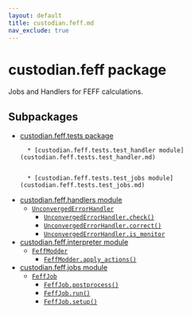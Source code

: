 ```yaml
---
layout: default
title: custodian.feff.md
nav_exclude: true
---
```


# custodian.feff package

Jobs and Handlers for FEFF calculations.

## Subpackages

* [custodian.feff.tests package]()
  ```none
    * [custodian.feff.tests.test_handler module](custodian.feff.tests.test_handler.md)


    * [custodian.feff.tests.test_jobs module](custodian.feff.tests.test_jobs.md)
  ```
* [custodian.feff.handlers module](custodian.feff.handlers.md)
  * [`UnconvergedErrorHandler`](custodian.feff.handlers.md#custodian.feff.handlers.UnconvergedErrorHandler)
    * [`UnconvergedErrorHandler.check()`](custodian.feff.handlers.md#custodian.feff.handlers.UnconvergedErrorHandler.check)
    * [`UnconvergedErrorHandler.correct()`](custodian.feff.handlers.md#custodian.feff.handlers.UnconvergedErrorHandler.correct)
    * [`UnconvergedErrorHandler.is_monitor`](custodian.feff.handlers.md#custodian.feff.handlers.UnconvergedErrorHandler.is_monitor)
* [custodian.feff.interpreter module](custodian.feff.interpreter.md)
  * [`FeffModder`](custodian.feff.interpreter.md#custodian.feff.interpreter.FeffModder)
    * [`FeffModder.apply_actions()`](custodian.feff.interpreter.md#custodian.feff.interpreter.FeffModder.apply_actions)
* [custodian.feff.jobs module](custodian.feff.jobs.md)
  * [`FeffJob`](custodian.feff.jobs.md#custodian.feff.jobs.FeffJob)
    * [`FeffJob.postprocess()`](custodian.feff.jobs.md#custodian.feff.jobs.FeffJob.postprocess)
    * [`FeffJob.run()`](custodian.feff.jobs.md#custodian.feff.jobs.FeffJob.run)
    * [`FeffJob.setup()`](custodian.feff.jobs.md#custodian.feff.jobs.FeffJob.setup)